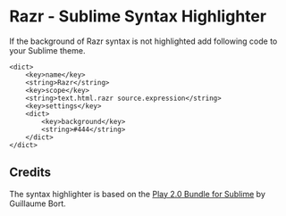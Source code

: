 # Razr - Sublime Syntax Highlighter

If the background of Razr syntax is not highlighted add following code to your Sublime theme. 

```
<dict>
	<key>name</key>
	<string>Razr</string>
	<key>scope</key>
	<string>text.html.razr source.expression</string>
	<key>settings</key>
	<dict>
		<key>background</key>
		<string>#444</string>
	</dict>
</dict>
```

## Credits

The syntax highlighter is based on the [Play 2.0 Bundle for Sublime](https://github.com/guillaumebort/play2-sublimetext2) by Guillaume Bort.
